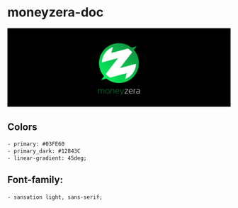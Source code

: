 # moneyzera-doc

![MoneyZera](./assets/git-banner.svg)

## Colors

    - primary: #03FE60
    - primary_dark: #12843C
    - linear-gradient: 45deg;

## Font-family:

    - sansation light, sans-serif;
